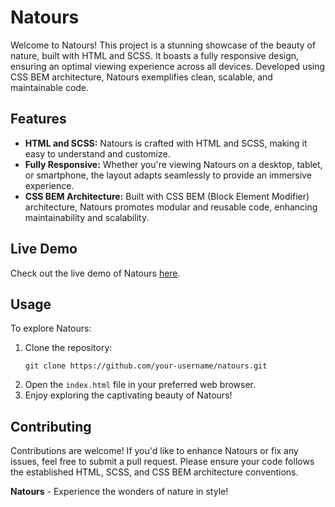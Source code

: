 # Natours

Welcome to Natours! This project is a stunning showcase of the beauty of nature, built with HTML and SCSS. It boasts a fully responsive design, ensuring an optimal viewing experience across all devices. Developed using CSS BEM architecture, Natours exemplifies clean, scalable, and maintainable code.

## Features

- **HTML and SCSS:** Natours is crafted with HTML and SCSS, making it easy to understand and customize.
- **Fully Responsive:** Whether you're viewing Natours on a desktop, tablet, or smartphone, the layout adapts seamlessly to provide an immersive experience.
- **CSS BEM Architecture:** Built with CSS BEM (Block Element Modifier) architecture, Natours promotes modular and reusable code, enhancing maintainability and scalability.

## Live Demo

Check out the live demo of Natours [here](https://pardeep4u.github.io/natours).

## Usage

To explore Natours:

1. Clone the repository:
   ```
   git clone https://github.com/your-username/natours.git
   ```
2. Open the `index.html` file in your preferred web browser.
3. Enjoy exploring the captivating beauty of Natours!

## Contributing

Contributions are welcome! If you'd like to enhance Natours or fix any issues, feel free to submit a pull request. Please ensure your code follows the established HTML, SCSS, and CSS BEM architecture conventions.

**Natours** - Experience the wonders of nature in style!
